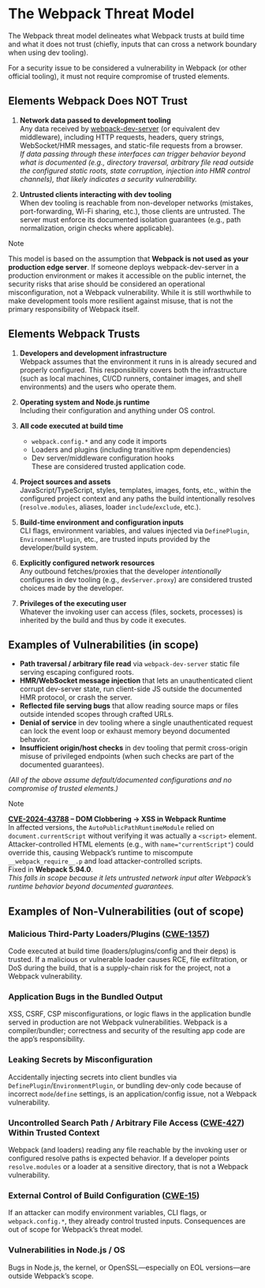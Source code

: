 # The Webpack Threat Model

The Webpack threat model delineates what Webpack trusts at build time and what it does not trust (chiefly, inputs that can cross a network boundary when using dev tooling).

For a security issue to be considered a vulnerability in Webpack (or other official tooling), it must not require compromise of trusted elements.

## Elements Webpack Does NOT Trust

1. **Network data passed to development tooling**  
   Any data received by [webpack-dev-server](https://webpack.js.org/configuration/dev-server/) (or equivalent dev middleware), including HTTP requests, headers, query strings, WebSocket/HMR messages, and static-file requests from a browser.  
   *If data passing through these interfaces can trigger behavior beyond what is documented (e.g., directory traversal, arbitrary file read outside the configured static roots, state corruption, injection into HMR control channels), that likely indicates a security vulnerability.*

2. **Untrusted clients interacting with dev tooling**  
   When dev tooling is reachable from non-developer networks (mistakes, port-forwarding, Wi-Fi sharing, etc.), those clients are untrusted. The server must enforce its documented isolation guarantees (e.g., path normalization, origin checks where applicable).

> [!NOTE]
> This model is based on the assumption that **Webpack is not used as your production edge server**. If someone deploys webpack-dev-server in a production environment or makes it accessible on the public internet, the security risks that arise should be considered an operational misconfiguration, not a Webpack vulnerability. While it is still worthwhile to make development tools more resilient against misuse, that is not the primary responsibility of Webpack itself.

## Elements Webpack Trusts

1. **Developers and development infrastructure**  
   Webpack assumes that the environment it runs in is already secured and properly configured. This responsibility covers both the infrastructure (such as local machines, CI/CD runners, container images, and shell environments) and the users who operate them.

2. **Operating system and Node.js runtime**  
   Including their configuration and anything under OS control.

3. **All code executed at build time**  
   - `webpack.config.*` and any code it imports  
   - Loaders and plugins (including transitive npm dependencies)  
   - Dev server/middleware configuration hooks  
   These are considered trusted application code.

4. **Project sources and assets**  
   JavaScript/TypeScript, styles, templates, images, fonts, etc., within the configured project context and any paths the build intentionally resolves (`resolve.modules`, aliases, loader `include`/`exclude`, etc.).

5. **Build-time environment and configuration inputs**  
   CLI flags, environment variables, and values injected via `DefinePlugin`, `EnvironmentPlugin`, etc., are trusted inputs provided by the developer/build system.

6. **Explicitly configured network resources**  
   Any outbound fetches/proxies that the developer *intentionally* configures in dev tooling (e.g., `devServer.proxy`) are considered trusted choices made by the developer.

7. **Privileges of the executing user**  
   Whatever the invoking user can access (files, sockets, processes) is inherited by the build and thus by code it executes.


## Examples of Vulnerabilities (in scope)

- **Path traversal / arbitrary file read** via `webpack-dev-server` static file serving escaping configured roots.
- **HMR/WebSocket message injection** that lets an unauthenticated client corrupt dev-server state, run client-side JS outside the documented HMR protocol, or crash the server.
- **Reflected file serving bugs** that allow reading source maps or files outside intended scopes through crafted URLs.
- **Denial of service** in dev tooling where a single unauthenticated request can lock the event loop or exhaust memory beyond documented behavior.
- **Insufficient origin/host checks** in dev tooling that permit cross-origin misuse of privileged endpoints (when such checks are part of the documented guarantees).

*(All of the above assume default/documented configurations and no compromise of trusted elements.)*

> [!NOTE]  
> **[CVE-2024-43788](https://www.cve.org/CVERecord?id=CVE-2024-43788) – DOM Clobbering → XSS in Webpack Runtime**  
> In affected versions, the `AutoPublicPathRuntimeModule` relied on `document.currentScript` without verifying it was actually a `<script>` element.  
> Attacker-controlled HTML elements (e.g., with `name="currentScript"`) could override this, causing Webpack’s runtime to miscompute `__webpack_require__.p` and load attacker-controlled scripts.  
> Fixed in **Webpack 5.94.0**.  
> *This falls in scope because it lets untrusted network input alter Webpack’s runtime behavior beyond documented guarantees.*

## Examples of Non-Vulnerabilities (out of scope)

### Malicious Third-Party Loaders/Plugins ([CWE-1357](https://cwe.mitre.org/data/definitions/1357.html))
Code executed at build time (loaders/plugins/config and their deps) is trusted. If a malicious or vulnerable loader causes RCE, file exfiltration, or DoS during the build, that is a supply-chain risk for the project, not a Webpack vulnerability.

### Application Bugs in the Bundled Output
XSS, CSRF, CSP misconfigurations, or logic flaws in the application bundle served in production are not Webpack vulnerabilities. Webpack is a compiler/bundler; correctness and security of the resulting app code are the app’s responsibility.

### Leaking Secrets by Misconfiguration
Accidentally injecting secrets into client bundles via `DefinePlugin`/`EnvironmentPlugin`, or bundling dev-only code because of incorrect `mode`/`define` settings, is an application/config issue, not a Webpack vulnerability.

### Uncontrolled Search Path / Arbitrary File Access ([CWE-427](https://cwe.mitre.org/data/definitions/427.html)) Within Trusted Context
Webpack (and loaders) reading any file reachable by the invoking user or configured resolve paths is expected behavior. If a developer points `resolve.modules` or a loader at a sensitive directory, that is not a Webpack vulnerability.

### External Control of Build Configuration ([CWE-15](https://cwe.mitre.org/data/definitions/15.html))
If an attacker can modify environment variables, CLI flags, or `webpack.config.*`, they already control trusted inputs. Consequences are out of scope for Webpack’s threat model.

### Vulnerabilities in Node.js / OS
Bugs in Node.js, the kernel, or OpenSSL—especially on EOL versions—are outside Webpack’s scope.
